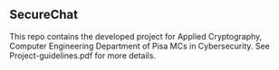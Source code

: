 ## SecureChat
This repo contains the developed project for Applied Cryptography, Computer Engineering Department of Pisa MCs in Cybersecurity.
See Project-guidelines.pdf for more details. 
